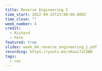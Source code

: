 ```yaml
---
title: Reverse Engineering I
time_start: 2022-09-22T23:00:00.000Z
time_close: ""
week_number: 4
credit:
  - Richard
  - Pete
featured: true
slides: week_04_reverse_engineering_i.pdf
recording: https://youtu.be/vKuui7iCOB0
tags:
  - rev
---
```


